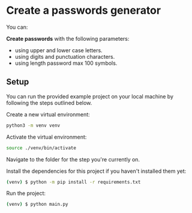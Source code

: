 # Create a passwords generator

You can:

**Create passwords** with the following parameters:
 - using upper and lower case letters.
 - using digits and punctuation characters.
 - using length password max 100 symbols.



## Setup

You can run the provided example project on your local machine by following the steps outlined below.

Create a new virtual environment:

```bash
python3 -m venv venv
```

Activate the virtual environment:

```bash
source ./venv/bin/activate
```

Navigate to the folder for the step you're currently on.

Install the dependencies for this project if you haven't installed them yet:

```bash
(venv) $ python -m pip install -r requirements.txt
```


Run the project:

```bash
(venv) $ python main.py
```


